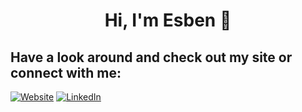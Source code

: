 <!-- Profile README for eldahl -->

<h1 align="center">Hi, I'm Esben 👋</h1>

## Have a look around and check out my site or connect with me:
[![Website](https://img.shields.io/badge/eldc.dk-Website-blue?logo=google-chrome)](https://eldc.dk)
[![LinkedIn](https://img.shields.io/badge/eldahlc-LinkedIn-0A66C2?logo=linkedin)](https://linkedin.com/in/eldahlc)
